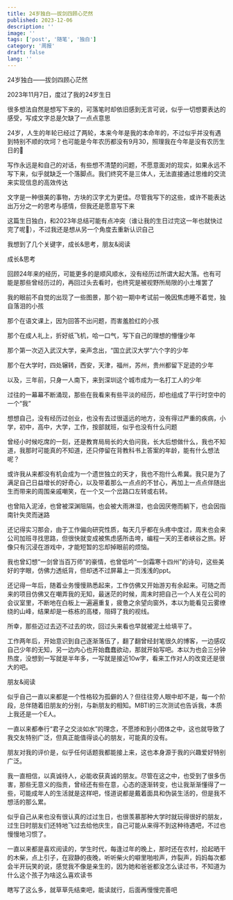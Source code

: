 ```yaml
---
title: 24岁独白——拔剑四顾心茫然
published: 2023-12-06
description: ''
image: ''
tags: ['post', '随笔', '独白']
category: '周报'
draft: false
lang: ''
---
```

 24岁独白——拔剑四顾心茫然


<!-- ![Group 1](./attachments/QmRbJKfcpKDFmC2V7eTnUGudz7eob5fFrRtGGAgAoW2tZn.png) -->




2023年11月7日，度过了我的24岁生日

很多想法自然是想写下来的，可落笔时却依旧感到无言可说，似乎一切想要表达的感受，写成文字总是欠缺了一点点意思

24岁，人生的年轮已经过了两轮，本来今年是我的本命年的，不过似乎并没有遇到特别不顺的坎坷？也可能是今年农历都没有9月30，照理我在今年是没有农历生日的🤣

写作永远是和自己的对话，有些想不清楚的问题，不愿意面对的现实，如果永远不写下来，似乎就缺乏一个落脚点。我们终究不是三体人，无法直接通过思维的交流来实现信息的高效传达

文字是一种很美的事物，方块的汉字尤为更佳。尽管我写下的这些，或许不能表达出万分之一的思考与感情，但我还是愿意写下来

这篇生日独白，和2023年总结可能有点冲突（谁让我的生日过完这一年也就快过完了呢🥹），不过我还是想从另一个角度去重新认识自己

我想到了几个关键字，成长&思考，朋友&阅读

 成长&思考

回顾24年来的经历，可能更多的是顺风顺水，没有经历过所谓大起大落。也有可能是那些曾经历过的，再回过头去看时，也终究是被视野所局限的小土堆罢了

我的眼前不自觉的出现了一些图景，那个初一期中考试前一晚因焦虑睡不着觉，独自落泪的小孩

那个在语文课上，因为回答不出问题，而害羞脸红的小孩

那个在成人礼上，折好纸飞机，哈一口气，写下自己的理想的懵懂少年

那个第一次迈入武汉大学，亲声念出，“国立武汉大学”六个字的少年

那个在大学时，四处辗转，西安，天津，福州，苏州，贵州都留下足迹的少年

以及，三年前，只身一人南下，来到深圳这个城市成为一名打工人的少年

过往的一幕幕不断涌现，那些在我看来有些平淡的经历，却也组成了平行时空中的一个“我”

想想自己，没有经历过创业，也没有去过很遥远的地方，没有得过严重的疾病，小学，初中，高中，大学，工作，按部就班，似乎也没有什么问题

曾经小时候吃席的一刻，还是教育局局长的大伯问我，长大后想做什么，我也不知道，我那时可能真的不知道，还只停留在背教科书上答案的年龄，能有什么想法呢？

或许我从来都没有机会成为一个遗世独立的天才，我也不抱什么希冀。我只是为了满足自己日益增长的好奇心，以及带着那么一点点的不甘心，再加上一点点伴随出生而带来的周围亲戚嘲笑，在一个又一个岔路口左转或右转。

也曾陷入泥淖，也曾被深渊阻隔，也会被大雨淋湿，也会因厌倦而躺下，也会因指南针失灵而迷路

还记得实习那会，由于工作偏向研究性质，每天几乎都在头疼中度过，周末也会来公司加班寻找思路，但很快就变成被焦虑感所击垮，编程一天的王者峡谷之旅。好像只有沉浸在游戏中，才能短暂的忘却掉眼前的烦恼。

我也曾幻想“一剑曾当百万师”的豪情，也曾低吟“一剑霜寒十四州”的诗句，这些美好的字眼，仿佛力透纸背，但却透不过屏幕上一页浅浅的ppt。

还记得一年后，随着业务慢慢熟悉起来，工作仿佛又开始游刃有余起来。可随之而来的项目仿佛又在嘲弄我的无知，最迷茫的时候，周末时把自己一个人关在公司的会议室里，不断地在白板上一遍遍重复，疲惫之余望向窗外，本以为能看见云雾缭绕的山峰，结果却是一栋栋的高楼，阻碍了我的视线。

所幸，那些迈过去迈不过去的坎，回过头来看也早就被泥土给填平了。

工作两年后，开始意识到自己逐渐落伍了，翻了翻曾经封笔很久的博客，一边感叹自己少年的无知，另一边内心也开始蠢蠢欲动，那就开始写吧。本以为也会三分钟热度，没想到一写就是半年多，一写就是接近10w字，看来工作对人的改变还是很大的吧。


 朋友&阅读

似乎自己一直以来都是一个性格较为孤僻的人？但往往旁人眼中却不是，每一个阶段，总伴随着旧朋友的分别，与新朋友的相知。MBTI的三次测试也告诉我，本质上我还是一个E人。

一直以来都奉行“君子之交淡如水”的理念，不愿掺和到小团体之中，这也就导致了我交友特别广泛，但真正能值得谈心的朋友，可能真的没有。

朋友对我的评价是，似乎任何话题我都能接上来，这也本身源于我的兴趣爱好特别广泛。

我一直相信，以真诚待人，必能收获真诚的朋友。尽管在这之中，也受到了很多伤害，那些无意义的指责，曾经还有些在意，心态的逐渐转变，也让我渐渐懂得了一些，可能成年人的生活就是这样吧，怪道说都是戴着面具和伪装生活的，但是我不想活的那么累。

似乎自己从来也没有很认真的过过生日，也很羡慕那种大学时就玩得很好的朋友，过生日时朋友们还特地飞过去给他庆生，自己可能从来得不到这种待遇吧，不过也慢慢地习惯了。

一直以来都是喜欢阅读的，学生时代，每逢过年的晚上，那时还在农村，拾起晒干的木柴，点上引子，在寂静的夜晚，听听柴火的噼里啪啦声，炸裂声，妈妈每次都会半开玩笑的说，感觉我不像是亲生的，因为她和爸爸都没怎么读过书，不知道为什么这个孩子为啥这么喜欢读书

瞎写了这么多，就草草先结束吧，能读就行，后面再慢慢完善吧





[]()